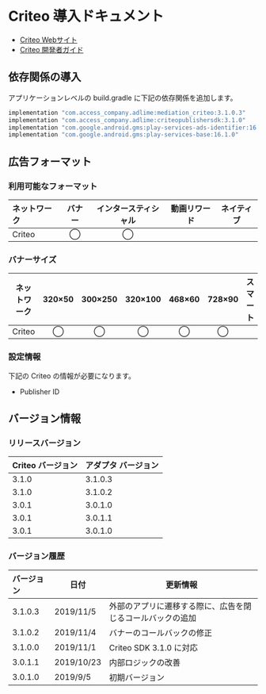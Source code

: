 # Criteo 導入ドキュメント
- [ Criteo Webサイト](https://www.criteo.com/)
- [ Criteo 開発者ガイド](https://publisherdocs.criteotilt.com/sdk-android/3.0/inhouseauction/)

## 依存関係の導入
アプリケーションレベルの build.gradle に下記の依存関係を追加します。

```java
implementation "com.access_company.adlime:mediation_criteo:3.1.0.3"
implementation "com.access_company.adlime:criteopublishersdk:3.1.0"
implementation "com.google.android.gms:play-services-ads-identifier:16.0.0"
implementation "com.google.android.gms:play-services-base:16.1.0"
```

## 広告フォーマット

### 利用可能なフォーマット
|ネットワーク |バナー  |インタースティシャル  |動画リワード |ネイティブ  |
|:-------|:-----:|:-----:|:-------:|:-----:|
|  Criteo   | ◯      | ◯    |     |        |

### バナーサイズ
|ネットワーク   |320×50   |300×250   |320×100   |468×60   |728×90   |スマート   |
|:-------:|:------:|:-------:|:-------:|:------:|:------:|:-----:|
|   Criteo    |  ◯      |     ◯     |   ◯       |  ◯       |  ◯       |        |

### 設定情報
下記の Criteo の情報が必要になります。  
- Publisher ID

## バージョン情報

### リリースバージョン
|  Criteo バージョン | アダプタ バージョン |
|:----------|:-------------|
|  3.1.0    | 3.1.0.3      |
|  3.1.0    | 3.1.0.2      |
|  3.0.1    | 3.0.1.0      |
|  3.0.1    | 3.0.1.1      |
|  3.0.1    | 3.0.1.0      |

### バージョン履歴
| バージョン       | 日付      | 更新情報               |
|:--------------|------------|------------------------|
|   3.1.0.3     |  2019/11/5  | 外部のアプリに遷移する際に、広告を閉じるコールバックの追加|
|   3.1.0.2     |  2019/11/4  | バナーのコールバックの修正  |
|   3.1.0.0     |  2019/11/1  | Criteo SDK 3.1.0 に対応  |
|   3.0.1.1     |  2019/10/23 | 内部ロジックの改善   |
|   3.0.1.0     |  2019/9/5   | 初期バージョン            |
